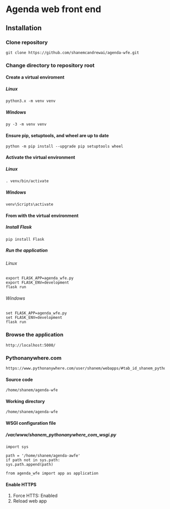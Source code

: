 # Agenda web front end

## Installation
### Clone repository
    git clone https://github.com/shanemcandrewai/agenda-wfe.git
### Change directory to repository root
#### Create a virtual enviroment
##### Linux
    python3.x -m venv venv
##### Windows
    py -3 -m venv venv
#### Ensure pip, setuptools, and wheel are up to date
    python -m pip install --upgrade pip setuptools wheel
#### Activate the virtual environment
##### Linux
    . venv/bin/activate
##### Windows
    venv\Scripts\activate
#### From with the virtual environment
##### Install Flask
    pip install Flask
##### Run the application
###### Linux
    export FLASK_APP=agenda_wfe.py
    export FLASK_ENV=development
    flask run
###### Windows
    set FLASK_APP=agenda_wfe.py
    set FLASK_ENV=development
    flask run
### Browse the application
    http://localhost:5000/
### Pythonanywhere.com
    https://www.pythonanywhere.com/user/shanem/webapps/#tab_id_shanem_pythonanywhere_com
#### Source code
    /home/shanem/agenda-wfe
#### Working directory
    /home/shanem/agenda-wfe
#### WSGI configuration file
##### /var/www/shanem_pythonanywhere_com_wsgi.py
    import sys

    path = '/home/shanem/agenda-awfe'
    if path not in sys.path:
	sys.path.append(path)

    from agenda_wfe import app as application
#### Enable HTTPS
1. Force HTTS: Enabled
2. Reload web app
